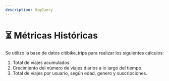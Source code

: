 ```yaml
---
description: BigQuery
---
```


# ⏳ Métricas Históricas

Se utilizo la base de datos citibike\_trips para realizar los siguientes cálculos:

1. Total de viajes acumulados.
2. Crecimiento del número de viajes diarios a lo largo del tiempo.
3. Total de viajes por usuario, según edad, genero y suscripciones.
